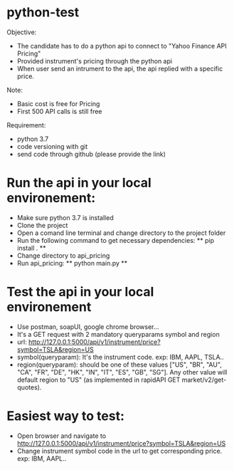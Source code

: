 # python-test
Objective:
- The candidate has to do a python api to connect to "Yahoo Finance API Pricing" 
- Provided instrument's pricing through the python api
- When user send an intrument to the api, the api replied with a specific price.

Note:
- Basic cost is free for Pricing
- First 500 API calls is still free

Requirement:
- python 3.7
- code versioning with git
- send code through github (please provide the link)
			
# Run the api in your local environement:
- Make sure python 3.7 is installed
- Clone the project 
- Open a comand line terminal and change directory to the project folder
- Run the following command to get necessary dependencies: 
** pip install . **
- Change directory to api_pricing
- Run api_pricing: 
** python main.py **


# Test the api in your local environement
- Use postman, soapUI, google chrome browser...
- It's a GET request with 2 mandatory queryparams symbol and region
- url: http://127.0.0.1:5000/api/v1/instrument/price?symbol=TSLA&region=US
- symbol(queryparam): It's the instrument code. exp: IBM, AAPL, TSLA..
- region(queryparam): should be one of these values ["US", "BR", "AU", "CA", "FR", "DE", "HK", "IN", "IT", "ES", "GB", "SG"].
	  Any other value will default region to "US" (as implemented in rapidAPI GET market/v2/get-quotes).
		
# Easiest way to test:
- Open browser and navigate to http://127.0.0.1:5000/api/v1/instrument/price?symbol=TSLA&region=US
- Change instrument symbol code in the url to get corresponding price. exp: IBM, AAPL..
		
		
